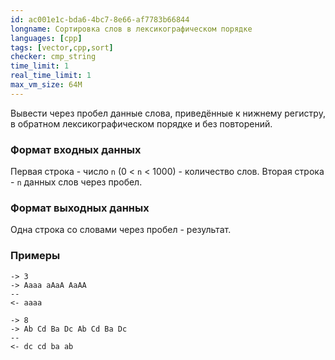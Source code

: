 ```yaml
---
id: ac001e1c-bda6-4bc7-8e66-af7783b66844
longname: Сортировка слов в лексикографическом порядке
languages: [cpp]
tags: [vector,cpp,sort]
checker: cmp_string
time_limit: 1
real_time_limit: 1
max_vm_size: 64M
---
```


Вывести через пробел данные слова, приведённые к нижнему регистру,
в обратном лексикографическом порядке и без повторений.

### Формат входных данных

Первая строка - число `n` (0 < `n` < 1000) - количество слов.
Вторая строка - `n` данных слов через пробел.

### Формат выходных данных

Одна строка со словами через пробел - результат.

### Примеры

```
-> 3
-> Aaaa aAaA AaAA
--
<- aaaa
```

```
-> 8
-> Ab Cd Ba Dc Ab Cd Ba Dc
--
<- dc cd ba ab
```
